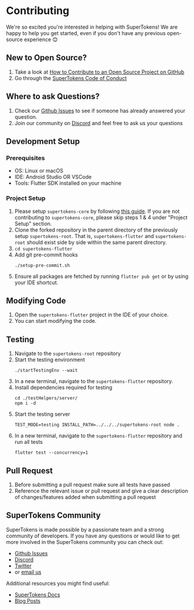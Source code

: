 # Contributing

We're so excited you're interested in helping with SuperTokens! We are happy to help you get started, even if you don't have any previous open-source experience :blush:

## New to Open Source?
1. Take a look at [How to Contribute to an Open Source Project on GitHub](https://egghead.io/courses/how-to-contribute-to-an-open-source-project-on-github)
2. Go through the [SuperTokens Code of Conduct](https://github.com/supertokens/supertokens-android/blob/master/CODE_OF_CONDUCT.md)

## Where to ask Questions?
1. Check our [Github Issues](https://github.com/supertokens/supertokens-flutter/issues) to see if someone has already answered your question.  
2. Join our community on [Discord](https://supertokens.io/discord) and feel free to ask us your questions  


## Development Setup  

### Prerequisites
- OS: Linux or macOS
- IDE: Android Studio OR VSCode
- Tools: Flutter SDK installed on your machine

### Project Setup
1. Please setup `supertokens-core` by following [this guide](https://github.com/supertokens/supertokens-core/blob/master/CONTRIBUTING.md#development-setup). If you are not contributing to `supertokens-core`, please skip  steps 1 & 4 under "Project Setup" section.
2. Clone the forked repository in the parent directory of the previously setup `supertokens-root`. That is, `supertokens-flutter` and `supertokens-root` should exist side by side within the same parent directory.
3. `cd supertokens-flutter`
4. Add git pre-commit hooks
   ```
   ./setup-pre-commit.sh
   ```
5. Ensure all packages are fetched by running `flutter pub get` or by using your IDE shortcut.

## Modifying Code  
1. Open the `supertokens-flutter` project in the IDE of your choice.
2. You can start modifying the code.

## Testing
1. Navigate to the `supertokens-root` repository
2. Start the testing environment
   ```
   ./startTestingEnv --wait
   ```
3. In a new terminal, navigate to the `supertokens-flutter` repository.
4. Install dependencies required for testing
   ```
   cd ./testHelpers/server/
   npm i -d
   ```
5. Start the testing server
   ```
   TEST_MODE=testing INSTALL_PATH=../../../supertokens-root node .
   ```
6. In a new terminal, navigate to the `supertokens-flutter` repository and run all tests
   ```
   flutter test --concurrency=1
   ```

## Pull Request
1. Before submitting a pull request make sure all tests have passed
2. Reference the relevant issue or pull request and give a clear description of changes/features added when submitting a pull request

## SuperTokens Community
SuperTokens is made possible by a passionate team and a strong community of developers. If you have any questions or would like to get more involved in the SuperTokens community you can check out:
  - [Github Issues](https://github.com/supertokens/supertokens-flutter/issues)
  - [Discord](https://supertokens.io/discord)
  - [Twitter](https://twitter.com/supertokensio)
  - or [email us](mailto:team@supertokens.com)
  
Additional resources you might find useful:
  - [SuperTokens Docs](https://supertokens.io/docs/community/getting-started/installation)
  - [Blog Posts](https://supertokens.io/blog/)